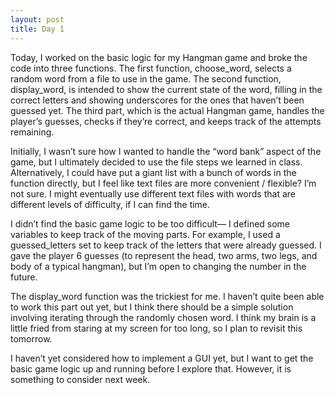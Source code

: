```yaml
---
layout: post
title: Day 1
---
```


Today, I worked on the basic logic for my Hangman game and broke the code into three functions. The first function, choose_word, selects a random word from a file to use in the game. The second function, display_word, is intended to show the current state of the word, filling in the correct letters and showing underscores for the ones that haven’t been guessed yet. The third part, which is the actual Hangman game, handles the player’s guesses, checks if they’re correct, and keeps track of the attempts remaining.

Initially, I wasn’t sure how I wanted to handle the “word bank” aspect of the game, but I ultimately decided to use the file steps we learned in class. Alternatively, I could have put a giant list with a bunch of words in the function directly, but I feel like text files are more convenient / flexible? I’m not sure. I might eventually use different text files with words that are different levels of difficulty, if I can find the time. 

I didn’t find the basic game logic to be too difficult— I defined some variables to keep track of the moving parts. For example, I used a guessed_letters set to keep track of the letters that were already guessed. I gave the player 6 guesses (to represent the head, two arms, two legs, and body of a typical hangman), but I’m open to changing the number in the future. 

The display_word function was the trickiest for me. I haven’t quite been able to work this part out yet, but I think there should be a simple solution involving iterating through the randomly chosen word. I think my brain is a little fried from staring at my screen for too long, so I plan to revisit this tomorrow. 

I haven’t yet considered how to implement a GUI yet, but I want to get the basic game logic up and running before I explore that. However, it is something to consider next week. 
